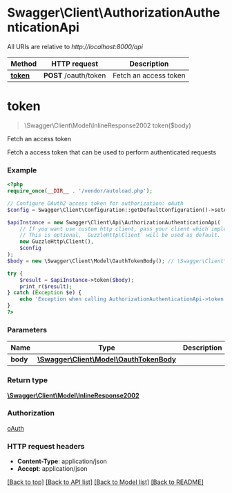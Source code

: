 # Swagger\Client\AuthorizationAuthenticationApi

All URIs are relative to *http://localhost:8000/api*

Method | HTTP request | Description
------------- | ------------- | -------------
[**token**](AuthorizationAuthenticationApi.md#token) | **POST** /oauth/token | Fetch an access token

# **token**
> \Swagger\Client\Model\InlineResponse2002 token($body)

Fetch an access token

Fetch a access token that can be used to perform authenticated requests

### Example
```php
<?php
require_once(__DIR__ . '/vendor/autoload.php');

// Configure OAuth2 access token for authorization: oAuth
$config = Swagger\Client\Configuration::getDefaultConfiguration()->setAccessToken('YOUR_ACCESS_TOKEN');

$apiInstance = new Swagger\Client\Api\AuthorizationAuthenticationApi(
    // If you want use custom http client, pass your client which implements `GuzzleHttp\ClientInterface`.
    // This is optional, `GuzzleHttp\Client` will be used as default.
    new GuzzleHttp\Client(),
    $config
);
$body = new \Swagger\Client\Model\OauthTokenBody(); // \Swagger\Client\Model\OauthTokenBody | 

try {
    $result = $apiInstance->token($body);
    print_r($result);
} catch (Exception $e) {
    echo 'Exception when calling AuthorizationAuthenticationApi->token: ', $e->getMessage(), PHP_EOL;
}
?>
```

### Parameters

Name | Type | Description  | Notes
------------- | ------------- | ------------- | -------------
 **body** | [**\Swagger\Client\Model\OauthTokenBody**](../Model/OauthTokenBody.md)|  |

### Return type

[**\Swagger\Client\Model\InlineResponse2002**](../Model/InlineResponse2002.md)

### Authorization

[oAuth](../../README.md#oAuth)

### HTTP request headers

 - **Content-Type**: application/json
 - **Accept**: application/json

[[Back to top]](#) [[Back to API list]](../../README.md#documentation-for-api-endpoints) [[Back to Model list]](../../README.md#documentation-for-models) [[Back to README]](../../README.md)

